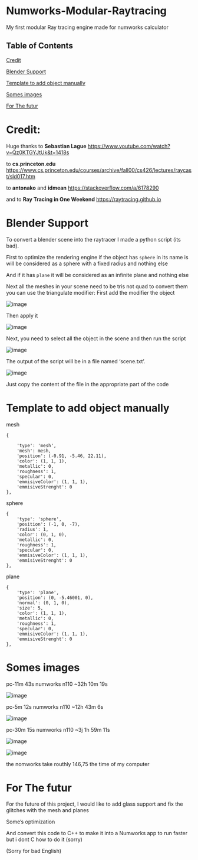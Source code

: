 # Numworks-Modular-Raytracing
My first modular Ray tracing engine made for numworks calculator

##### <h2>Table of Contents</h2>
[Credit](#credit)  

[Blender Support](#blender-support)  

[Template to add object manually](#template-to-add-object-manually) 

[Somes images](#somes-images)  

[For The futur](#for-the-futur)  



<a name="credit"/>
<h1>Credit:</h1>

Huge thanks to **Sebastian Lague**
https://www.youtube.com/watch?v=Qz0KTGYJtUk&t=1418s

to **cs.princeton.edu**
https://www.cs.princeton.edu/courses/archive/fall00/cs426/lectures/raycast/sld017.htm

to **antonako** and **idmean**
https://stackoverflow.com/a/6178290

and to **Ray Tracing in One Weekend**
https://raytracing.github.io

<h1>Blender Support</h1>
To convert a blender scene into the raytracer I made a python script (its bad).

First to optimize the rendering engine if the object has `sphere` in its name is will be considered as a sphere with a fixed radius and nothing else

And if it has `plane` it will be considered as an infinite plane and nothing else

Next all the meshes in your scene need to be tris not quad to convert them you can use the triangulate modifier:
First add the modifier the object

![image](https://github.com/legoman0701/Numworks-Modular-Raytracing/blob/main/image/Triangulate.png)

Then apply it

![image](https://github.com/legoman0701/Numworks-Modular-Raytracing/blob/main/image/Apply_triangulate.png)

Next, you need to select all the object in the scene and then run the script

![image](https://github.com/legoman0701/Numworks-Modular-Raytracing/blob/main/image/Run_script.png)

The output of the script will be in a file named ‘scene.txt’.

![image](https://github.com/legoman0701/Numworks-Modular-Raytracing/blob/main/image/Output.png)

Just copy the content of the file in the appropriate part of the code

<h1>Template to add object manually</h1>


mesh

    {

        'type': 'mesh',
        'mesh': mesh,
        'position': (-0.91, -5.46, 22.11),
        'color': (1, 1, 1),
        'metallic': 0,
        'roughness': 1,
        'specular': 0,
        'emmisiveColor': (1, 1, 1),
        'emmisiveStrenght': 0
    },


sphere

    {
        'type': 'sphere',
        'position': (-1, 0, -7),
        'radius': 1,
        'color': (0, 1, 0),
        'metallic': 0,
        'roughness': 1,
        'specular': 0,
        'emmisiveColor': (1, 1, 1),
        'emmisiveStrenght': 0
    },


plane

    {
        'type': 'plane',
        'position': (0, -5.46001, 0),
        'normal': (0, 1, 0),
        'size': 5,
        'color': (1, 1, 1),
        'metallic': 0,
        'roughness': 1,
        'specular': 0,
        'emmisiveColor': (1, 1, 1),
        'emmisiveStrenght': 0
    },


<h1>Somes images</h1>

pc-11m 43s numworks n110 ~32h 10m 19s

![image](https://github.com/legoman0701/Numworks-Modular-Raytracing/blob/main/image/render%2011m%2043s.png)

pc-5m 12s numworks n110 ~12h 43m 6s

![image](https://github.com/legoman0701/Numworks-Modular-Raytracing/blob/main/image/render%205m%2012s.png)

pc-30m 15s numworks n110 ~3j 1h 59m 11s

![image](https://github.com/legoman0701/Numworks-Modular-Raytracing/blob/main/image/render%2030m%2015s.png)

![image](https://github.com/legoman0701/Numworks-Modular-Raytracing/blob/main/image/evo.gif)

the nomworks take routhly 146,75 the time of my computer

<h1>For The futur</h1>

For the future of this project, I would like to add glass support and fix the glitches with the mesh and planes

Some’s optimization

And convert this code to C++ to make it into a Numworks app to run faster but i dont C how to do it (sorry)

(Sorry for bad English)
